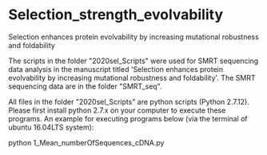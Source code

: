 # Selection_strength_evolvability
Selection enhances protein evolvability by increasing mutational robustness and foldability


The scripts in the folder "2020sel_Scripts" were used for SMRT sequencing data analysis in the manuscript titled 'Selection enhances protein evolvability by increasing mutational robustness and foldability'. The SMRT sequencing data are in the folder "SMRT_seq".

All files in the folder "2020sel_Scripts" are python scripts (Python 2.7.12). Please first install python 2.7.x on your computer to execute these programs. An example for executing programs below (via the terminal of ubuntu 16.04LTS system):

python 1_Mean_numberOfSequences_cDNA.py
